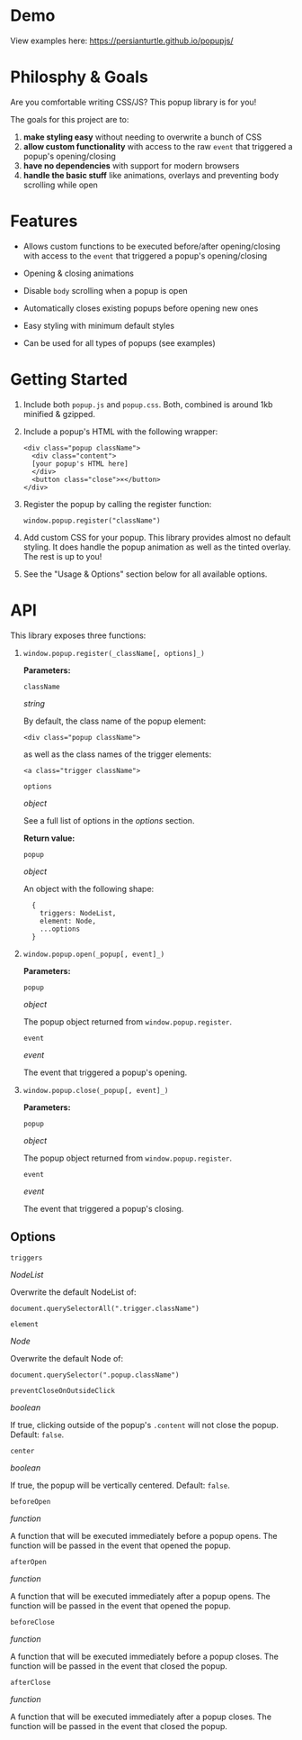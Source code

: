 # Demo

View examples here: https://persianturtle.github.io/popupjs/

# Philosphy & Goals

Are you comfortable writing CSS/JS? This popup library is for you!

The goals for this project are to:

1.  **make styling easy** without needing to overwrite a bunch of CSS
2.  **allow custom functionality** with access to the raw `event` that triggered a popup's opening/closing
3.  **have no dependencies** with support for modern browsers
4.  **handle the basic stuff** like animations, overlays and preventing body scrolling while open

# Features

- Allows custom functions to be executed before/after opening/closing with access to the `event` that triggered a popup's opening/closing

- Opening & closing animations

- Disable `body` scrolling when a popup is open

- Automatically closes existing popups before opening new ones

- Easy styling with minimum default styles

- Can be used for all types of popups (see examples)

# Getting Started

1.  Include both `popup.js` and `popup.css`. Both, combined is around 1kb minified & gzipped.
2.  Include a popup's HTML with the following wrapper:

        <div class="popup className">
          <div class="content">
          [your popup's HTML here]
          </div>
          <button class="close">×</button>
        </div>

3.  Register the popup by calling the register function:

        window.popup.register("className")

4.  Add custom CSS for your popup. This library provides almost no default styling. It does handle the popup animation as well as the tinted overlay. The rest is up to you!
5.  See the "Usage & Options" section below for all available options.

# API

This library exposes three functions:

1.  `window.popup.register(_className[, options]_)`

    **Parameters:**

    `className`

    _string_

    By default, the class name of the popup element:

        <div class="popup className">

    as well as the class names of the trigger elements:

        <a class="trigger className">

    `options`

    _object_

    See a full list of options in the _options_ section.

    **Return value:**

    `popup`

    _object_

    An object with the following shape:

          {
            triggers: NodeList,
            element: Node,
            ...options
          }

2.  `window.popup.open(_popup[, event]_)`

    **Parameters:**

    `popup`

    _object_

    The popup object returned from `window.popup.register`.

    `event`

    _event_

    The event that triggered a popup's opening.

3.  `window.popup.close(_popup[, event]_)`

    **Parameters:**

    `popup`

    _object_

    The popup object returned from `window.popup.register`.

    `event`

    _event_

    The event that triggered a popup's closing.

## Options

`triggers`

_NodeList_

Overwrite the default NodeList of:

    document.querySelectorAll(".trigger.className")

`element`

_Node_

Overwrite the default Node of:

    document.querySelector(".popup.className")

`preventCloseOnOutsideClick`

_boolean_

If true, clicking outside of the popup's `.content` will not close the popup. Default: `false`.

`center`

_boolean_

If true, the popup will be vertically centered. Default: `false`.

`beforeOpen`

_function_

A function that will be executed immediately before a popup opens. The function will be passed in the event that opened the popup.

`afterOpen`

_function_

A function that will be executed immediately after a popup opens. The function will be passed in the event that opened the popup.

`beforeClose`

_function_

A function that will be executed immediately before a popup closes. The function will be passed in the event that closed the popup.

`afterClose`

_function_

A function that will be executed immediately after a popup closes. The function will be passed in the event that closed the popup.
